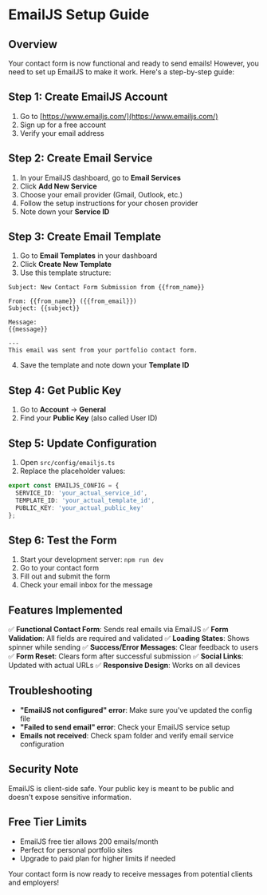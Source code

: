 # EmailJS Setup Guide

## Overview
Your contact form is now functional and ready to send emails! However, you need to set up EmailJS to make it work. Here's a step-by-step guide:

## Step 1: Create EmailJS Account
1. Go to [https://www.emailjs.com/](https://www.emailjs.com/)
2. Sign up for a free account
3. Verify your email address

## Step 2: Create Email Service
1. In your EmailJS dashboard, go to **Email Services**
2. Click **Add New Service**
3. Choose your email provider (Gmail, Outlook, etc.)
4. Follow the setup instructions for your chosen provider
5. Note down your **Service ID**

## Step 3: Create Email Template
1. Go to **Email Templates** in your dashboard
2. Click **Create New Template**
3. Use this template structure:

```
Subject: New Contact Form Submission from {{from_name}}

From: {{from_name}} ({{from_email}})
Subject: {{subject}}

Message:
{{message}}

---
This email was sent from your portfolio contact form.
```

4. Save the template and note down your **Template ID**

## Step 4: Get Public Key
1. Go to **Account** → **General**
2. Find your **Public Key** (also called User ID)

## Step 5: Update Configuration
1. Open `src/config/emailjs.ts`
2. Replace the placeholder values:

```typescript
export const EMAILJS_CONFIG = {
  SERVICE_ID: 'your_actual_service_id',
  TEMPLATE_ID: 'your_actual_template_id', 
  PUBLIC_KEY: 'your_actual_public_key'
};
```

## Step 6: Test the Form
1. Start your development server: `npm run dev`
2. Go to your contact form
3. Fill out and submit the form
4. Check your email inbox for the message

## Features Implemented
✅ **Functional Contact Form**: Sends real emails via EmailJS
✅ **Form Validation**: All fields are required and validated
✅ **Loading States**: Shows spinner while sending
✅ **Success/Error Messages**: Clear feedback to users
✅ **Form Reset**: Clears form after successful submission
✅ **Social Links**: Updated with actual URLs
✅ **Responsive Design**: Works on all devices

## Troubleshooting
- **"EmailJS not configured" error**: Make sure you've updated the config file
- **"Failed to send email" error**: Check your EmailJS service setup
- **Emails not received**: Check spam folder and verify email service configuration

## Security Note
EmailJS is client-side safe. Your public key is meant to be public and doesn't expose sensitive information.

## Free Tier Limits
- EmailJS free tier allows 200 emails/month
- Perfect for personal portfolio sites
- Upgrade to paid plan for higher limits if needed

Your contact form is now ready to receive messages from potential clients and employers!
